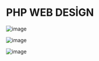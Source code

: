 # PHP WEB DESİGN
 
![image](https://user-images.githubusercontent.com/74310970/184427904-efe598d1-005f-448a-9675-34516b949551.png)


![image](https://user-images.githubusercontent.com/74310970/184427976-a34d98e5-4297-40fa-93d6-0f5ad38a2283.png)


![image](https://user-images.githubusercontent.com/74310970/184428024-b21ef9b7-7236-475e-87e8-857d653d885b.png)
